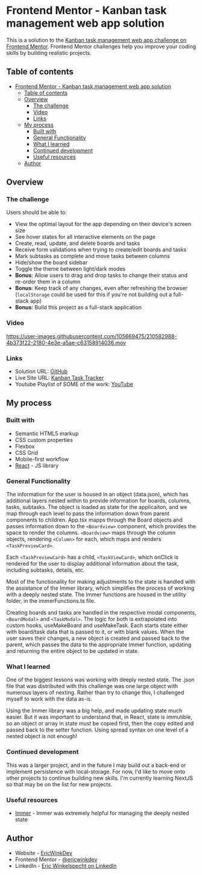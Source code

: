 # Frontend Mentor - Kanban task management web app solution

This is a solution to the [Kanban task management web app challenge on Frontend Mentor](https://www.frontendmentor.io/challenges/kanban-task-management-web-app-wgQLt-HlbB). Frontend Mentor challenges help you improve your coding skills by building realistic projects.

## Table of contents

- [Frontend Mentor - Kanban task management web app solution](#frontend-mentor---kanban-task-management-web-app-solution)
  - [Table of contents](#table-of-contents)
  - [Overview](#overview)
    - [The challenge](#the-challenge)
    - [Video](#video)
    - [Links](#links)
  - [My process](#my-process)
    - [Built with](#built-with)
    - [General Functionality](#general-functionality)
    - [What I learned](#what-i-learned)
    - [Continued development](#continued-development)
    - [Useful resources](#useful-resources)
  - [Author](#author)

## Overview

### The challenge

Users should be able to:

- View the optimal layout for the app depending on their device's screen size
- See hover states for all interactive elements on the page
- Create, read, update, and delete boards and tasks
- Receive form validations when trying to create/edit boards and tasks
- Mark subtasks as complete and move tasks between columns
- Hide/show the board sidebar
- Toggle the theme between light/dark modes
- **Bonus**: Allow users to drag and drop tasks to change their status and re-order them in a column
- **Bonus**: Keep track of any changes, even after refreshing the browser (`localStorage` could be used for this if you're not building out a full-stack app)
- **Bonus**: Build this project as a full-stack application

### Video

https://user-images.githubusercontent.com/105669475/210582988-4b373f22-2180-4e3e-a5ae-c63158914036.mov

### Links

- Solution URL: [GitHub](https://github.com/ericwink/kanban-app)
- Live Site URL: [Kanban Task Tracker](https://kanban-ericwinkdev.netlify.app/)
- Youtube Playlist of SOME of the work: [YouTube]([https://kanban-ericwinkdev.netlify.app/](https://www.youtube.com/playlist?list=PLwTM5eanI2-UPf03UI4dlhJ5btFMwi-Qh))

## My process

### Built with

- Semantic HTML5 markup
- CSS custom properties
- Flexbox
- CSS Grid
- Mobile-first workflow
- [React](https://reactjs.org/) - JS library

### General Functionality

The information for the user is housed in an object (data.json), which has additional layers nested within to provide information for boards, columns, tasks, subtasks. The object is loaded as state for the applicaiton, and we map through each level to pass the information down from parent components to children. App.tsx mapps through the Board objects and passes information down to the `<Boardview>` component, which provides the space to render the columns. `<Boardview>` maps through the column objects, rendering `<Column>` for each, which maps and renders `<TaskPreviewCard>`.

Each `<TaskPreviewCard>` has a child, `<TaskViewCard>`, which onClick is rendered for the user to display additional information about the task, including subtasks, details, etc.

Most of the functionality for making adjustments to the state is handled with the assistance of the Immer library, which simplifies the process of working with a deeply nested state. The Immer functions are housed in the utility folder, in the immerFunctions.ts file.

Creating boards and tasks are handled in the respective modal components, `<BoardModal>` and `<TaskModal>`. The logic for both is extrapolated into custom hooks, useMakeBoard and useMakeTask. Each starts state either with board/task data that is passed to it, or with blank values. When the user saves their changes, a new object is created and passed back to the parent, which passes the data to the appropriate Immer function, updating and returning the entire object to be updated in state.

### What I learned

One of the biggest lessons was working with deeply nested state. The .json file that was distributed with this challenge was one large object with numerous layers of nexting. Rather than try to change this, I challenged myself to work with the data as-is.

Using the Immer library was a big help, and made updating state much easier. But it was important to understand that, in React, state is immutible, so an object or array in state must be copied first, then the copy edited and passed back to the setter function. Using spread syntax on one level of a nested object is not enough!

### Continued development

This was a larger project, and in the future I may build out a back-end or implement persistence with local-storage. For now, I'd like to move onto other projects to continue building new skills. I'm currently learning NextJS so that may be on the list for new projects.

### Useful resources

- [Immer](https://immerjs.github.io/immer/) - Immer was extremely helpful for managing the deeply nested state

## Author

- Website - [EricWinkDev](https://www.ericwink.dev/)
- Frontend Mentor - [@ericwinkdev](https://www.frontendmentor.io/profile/ericwink)
- LinkedIn - [Eric Winkelspecht on LinkedIn](https://www.linkedin.com/in/eric-winkelspecht/)
